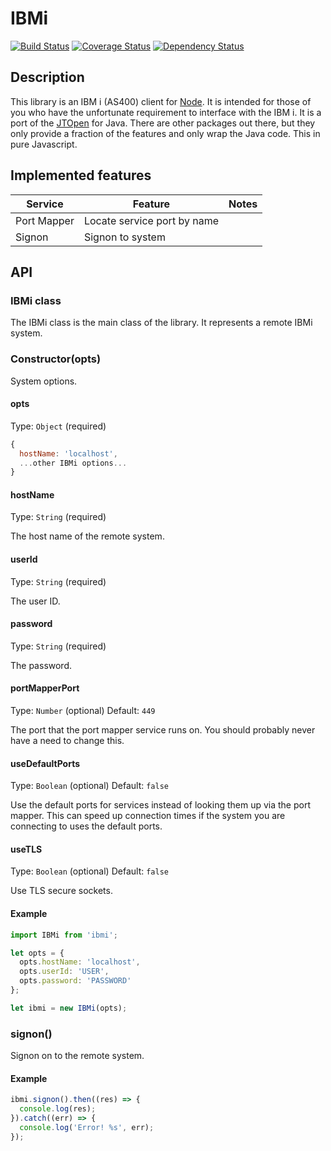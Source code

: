 # IBMi

[![Build Status](https://travis-ci.org/smokerbag/ibmi.svg?branch=master)](https://travis-ci.org/smokerbag/ibmi)
[![Coverage Status](https://coveralls.io/repos/github/smokerbag/ibmi/badge.svg?branch=master)](https://coveralls.io/github/smokerbag/ibmi?branch=master)
[![Dependency Status](https://david-dm.org/smokerbag/ibmi.svg)](https://david-dm.org/smokerbag/ibmi)

## Description

This library is an IBM i (AS400) client for [Node](https://nodejs.org). It is intended for those of you who have the unfortunate requirement to interface with the IBM i. 
It is a port of the [JTOpen](http://jt400.sourceforge.net/) for Java. There are other packages out there, but they only provide a fraction of the features and only wrap 
the Java code. This in pure Javascript.

## Implemented features

| Service     | Feature                     | Notes |
| ----------- | ----------------------------| ----- |
| Port Mapper | Locate service port by name |       |
| Signon      | Signon to system            |       |

API
--------------

### IBMi class

The IBMi class is the main class of the library. It represents a remote IBMi system.

### Constructor(opts)

System options.

#### opts
Type: `Object` (required)
```js
{
  hostName: 'localhost',
  ...other IBMi options...
}
```

#### hostName
Type: `String` (required)

The host name of the remote system.

#### userId
Type: `String` (required)

The user ID.

#### password
Type: `String` (required)

The password.

#### portMapperPort
Type: `Number` (optional)
Default: `449`

The port that the port mapper service runs on. You should probably never have a need to change this.

#### useDefaultPorts
Type: `Boolean` (optional)
Default: `false`

Use the default ports for services instead of looking them up via the port mapper. This can speed up connection times if the system you 
are connecting to uses the default ports.

#### useTLS
Type: `Boolean` (optional)
Default: `false`

Use TLS secure sockets.

#### Example
```js
import IBMi from 'ibmi';

let opts = {
  opts.hostName: 'localhost',
  opts.userId: 'USER',
  opts.password: 'PASSWORD'
};

let ibmi = new IBMi(opts);
```

### signon()

Signon on to the remote system.

#### Example
```js
ibmi.signon().then((res) => {
  console.log(res);
}).catch((err) => {
  console.log('Error! %s', err);
});
```